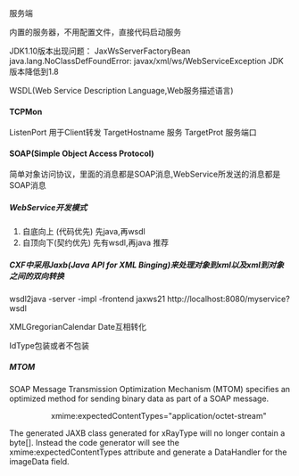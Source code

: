 服务端

内置的服务器，不用配置文件，直接代码启动服务

JDK1.10版本出现问题：
JaxWsServerFactoryBean 
java.lang.NoClassDefFoundError: javax/xml/ws/WebServiceException
JDK版本降低到1.8


WSDL(Web Service Description Language,Web服务描述语言)

#### TCPMon
ListenPort  用于Client转发
TargetHostname 服务
TargetProt     服务端口

#### SOAP(Simple Object Access Protocol)

简单对象访问协议，里面的消息都是SOAP消息,WebService所发送的消息都是SOAP消息

##### WebService开发模式
1. 自底向上 (代码优先) 先java,再wsdl
2. 自顶向下(契约优先) 先有wsdl,再java  推荐

##### CXF中采用Jaxb(Java API for XML Binging)来处理对象到xml以及xml到对象之间的双向转换
wsdl2java -server -impl -frontend jaxws21 http://localhost:8080/myservice?wsdl

XMLGregorianCalendar Date互相转化

IdType包装或者不包装


##### MTOM
SOAP Message Transmission Optimization Mechanism (MTOM) 
specifies an optimized method for sending binary data as part of a SOAP message.

                   xmime:expectedContentTypes="application/octet-stream"


The generated JAXB class generated for xRayType will no longer contain a byte[]. 
Instead the code generator will see the xmime:expectedContentTypes attribute and generate a DataHandler for the imageData field.


